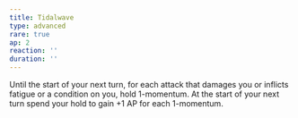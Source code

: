 ```yaml
---
title: Tidalwave
type: advanced
rare: true
ap: 2
reaction: ''
duration: ''
---
```


Until the start of your next turn, for each attack that damages you or inflicts fatigue or a condition on you, hold 1-momentum. At the start of your next turn spend your hold to gain +1 AP for each 1-momentum.
